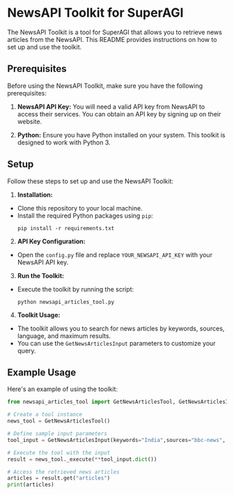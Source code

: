 # NewsAPI Toolkit for SuperAGI

The NewsAPI Toolkit is a tool for SuperAGI that allows you to retrieve news articles from the NewsAPI. This README provides instructions on how to set up and use the toolkit.

## Prerequisites

Before using the NewsAPI Toolkit, make sure you have the following prerequisites:

1.  **NewsAPI API Key:** You will need a valid API key from NewsAPI to access their services. You can obtain an API key by signing up on their website.

2.  **Python:** Ensure you have Python installed on your system. This toolkit is designed to work with Python 3.

## Setup

Follow these steps to set up and use the NewsAPI Toolkit:

1.  **Installation:**
-  Clone this repository to your local machine.
-  Install the required Python packages using `pip`:
      ```
      pip install -r requirements.txt
      ```


2.  **API Key Configuration:**

-  Open the `config.py` file and replace `YOUR_NEWSAPI_API_KEY` with your NewsAPI API key.
3.  **Run the Toolkit:**

-  Execute the toolkit by running the script:

      ```
      python newsapi_articles_tool.py
      ```

4.  **Toolkit Usage:**

-  The toolkit allows you to search for news articles by keywords, sources, language, and maximum results.
-  You can use the `GetNewsArticlesInput` parameters to customize your query.

## Example Usage

Here's an example of using the toolkit:

```python
from newsapi_articles_tool import GetNewsArticlesTool, GetNewsArticlesInput

# Create a tool instance
news_tool = GetNewsArticlesTool()

# Define sample input parameters
tool_input = GetNewsArticlesInput(keywords="India",sources="bbc-news", max_results=10, language="en")

# Execute the tool with the input
result = news_tool._execute(**tool_input.dict())

# Access the retrieved news articles
articles = result.get("articles")
print(articles)
```
